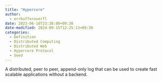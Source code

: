 ```yaml
---
title: "Hypercore"
author:
  - errbufferoverfl
date: 2023-06-10T23:30:00+09:30
date-modified: 2024-09-15T12:25:13+09:30
categories:
  - Definition
  - Distributed Computing
  - Distributed Web
  - Hypercore Protocol
  - Seed
---
```


A distributed, peer to peer, append-only log that can be used to create fast scalable applications without a backend.
